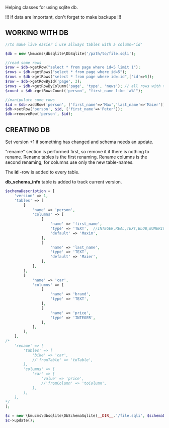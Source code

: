 Helping classes for using sqlite db.

!!! If data are important, don't forget to make backups !!!

## WORKING WITH DB

```php
//to make live easier i use allways tables with a column='id'

$db = new \kmucms\dbsqlite\DbSqlite('/path/to/file.sqli');

//read some rows
$row = $db->getRow("select * from page where id=5 limit 1");
$rows = $db->getRows("select * from page where id=5");
$rows = $db->getRows("select * from page where id=:id",['id'=>5]);
$row = $db->getRowById('page', 3);
$rows = $db->getRowByColumn('page', 'type', 'news'); // all rows with type='news'
$count = $db->getRowsCount('person', "first_name like 'a%'");

//manipulate some rows
$id = $db->addRow('person', ['first_name'=>'Max','last_name'=>'Maier']);
$db->setRow('person', $id, ['first_name'=>'Peter']);
$db->removeRow('person', $id);
```

## CREATING DB

Set version +1 if something has changed and schema needs an update.

"rename" section is performed first, so remove it if there is nothing to rename. 
Rename tables is the first renaming. Rename columns is the second renaming, for columns use only the new table-names.

The **id** -row is added to every table.

**db_schema_info** table is added to track current version.

```php
$schemaDescription = [
    'version' => 1,
    'tables' => [
        [
            'name' => 'person',
            'columns' => [
                [
                    'name' => 'first_name',
                    'type' => 'TEXT',  //INTEGER,REAL,TEXT,BLOB,NUMERIC
                    'default' => 'Maxim',
                ],
                [
                    'name' => 'last_name',
                    'type' => 'TEXT',
                    'default' => 'Maier',
                ],
            ],
        ],
        [
            'name' => 'car',
            'columns' => [
                [
                    'name' => 'brand',
                    'type' => 'TEXT',
                ],
                [
                    'name' => 'price',
                    'type' => 'INTEGER',
                ],
            ],
        ],
    ],
/*
    'rename' => [
        'tables' => [
            'bike' => 'car',
            //'fromTable' => 'toTable',
        ],
        'columns' => [
            'car' => [
                'value' => 'price',
                //'fromColumn' => 'toColumn',
            ],
        ],
    ],
*/
];

$c = new \kmucms\dbsqlite\DbSchemaSqlite(__DIR__.'/file.sqli', $schemaDescription);
$c->update();

```
